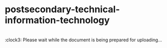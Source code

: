 # postsecondary-technical-information-technology

<br>
:clock3: Please wait while the document is being prepared for uploading... 
<br>

